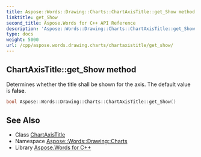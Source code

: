 ```yaml
---
title: Aspose::Words::Drawing::Charts::ChartAxisTitle::get_Show method
linktitle: get_Show
second_title: Aspose.Words for C++ API Reference
description: 'Aspose::Words::Drawing::Charts::ChartAxisTitle::get_Show method. Determines whether the title shall be shown for the axis. The default value is false in C++.'
type: docs
weight: 5000
url: /cpp/aspose.words.drawing.charts/chartaxistitle/get_show/
---
```

## ChartAxisTitle::get_Show method


Determines whether the title shall be shown for the axis. The default value is **false**.

```cpp
bool Aspose::Words::Drawing::Charts::ChartAxisTitle::get_Show()
```

## See Also

* Class [ChartAxisTitle](../)
* Namespace [Aspose::Words::Drawing::Charts](../../)
* Library [Aspose.Words for C++](../../../)

